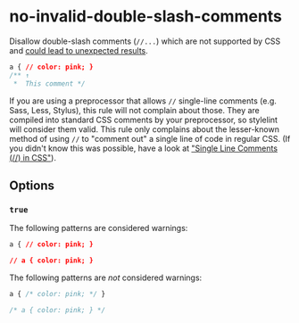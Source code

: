 # no-invalid-double-slash-comments

Disallow double-slash comments (`//...`) which are not supported by CSS and [could lead to unexpected results](https://stackoverflow.com/a/20192639/130652).

```css
a { // color: pink; }
/** ↑
 *  This comment */
```

If you are using a preprocessor that allows `//` single-line comments (e.g. Sass, Less, Stylus), this rule will not complain about those. They are compiled into standard CSS comments by your preprocessor, so stylelint will consider them valid. This rule only complains about the lesser-known method of using `//` to "comment out" a single line of code in regular CSS. (If you didn't know this was possible, have a look at ["Single Line Comments (//) in CSS"](http://www.xanthir.com/b4U10)).

## Options

### `true`

The following patterns are considered warnings:

```css
a { // color: pink; }
```

```css
// a { color: pink; }
```

The following patterns are *not* considered warnings:

```css
a { /* color: pink; */ }
```

```css
/* a { color: pink; } */
```
